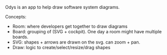 Odys is an app to help draw software system diagrams.

Concepts:
 - Room: where developers get together to draw diagrams
 - Board: grouping of (SVG + cockpit). One day a room might have multiple boards.
 - SVG: shapes + arrows are drawn on the svg. can zoom + pan.
 - Draw: logic to create/select/resize/drag shapes